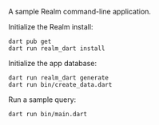 A sample Realm command-line application.

Initialize the Realm install:
```
dart pub get
dart run realm_dart install
```

Initialize the app database:

```
dart run realm_dart generate
dart run bin/create_data.dart
```

Run a sample query:
```
dart run bin/main.dart
```
